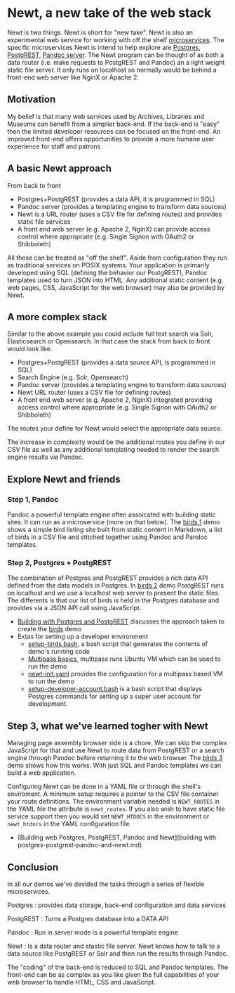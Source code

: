 
# Newt, a new take of the web stack

Newt is two things. Newt is short for "new take". Newt is also an experimental web service for working with off the shelf [microservices](https://en.wikipedia.org/wiki/Microservices). The specific microservices Newt is intend to help explore are [Postgres](https://postgresql.org), [PostgREST](https://postgrest.org), [Pandoc server](https://pandoc.org). The Newt program can be thought of as both a data router (i.e. make requests to PostgREST and Pandoc) an a light weight static file server. It only runs on localhost so normally would be behind a front-end web server like NginX or Apache 2.

## Motivation

My belief is that many web services used by Archives, Libraries and Museums can benefit from a simplier back-end. If the back-end is "easy" then the limited developer resources can be focused on the front-end. An improved front-end offers opportunities to provide a more humane user experience for staff and patrons.

## A basic Newt approach

From back to front

- Postgres+PostgREST (provides a data API, it is programmed in SQL)
- Pandoc server (provides a templating engine to transform data sources)
- Newt is a URL router (uses a CSV file for defining routes) and provides static file services
- A front end web server (e.g. Apache 2, NginX) can provide access control where appropriate (e.g. Single Signon with OAuth2 or Shibboleth)

All these can be treated as "off the shelf". Aside from configuration they run as traditional services on POSIX systems.  Your application is primarily developed using SQL (defining the behavior our PostgREST), Pandoc templates used to turn JSON into HTML. Any additional static content (e.g. web pages, CSS, JavaScript for the web browser) may also be provided by Newt.

## A more complex stack

Similar to the above example you could include full text search via Solr, Elasticsearch or Opensearch. In that case the stack from back to front would look like.

- Postgres+PostgREST (provides a data source API, is programmed in SQL)
- Search Engine (e.g. Solr, Opensearch)
- Pandoc server (provides a templating engine to transform data sources)
- Newt URL router (uses a CSV file for defining routes)
- A front end web server (e.g. Apache 2, NginX) integrated providing access control where appropriate (e.g. Single Signon with OAuth2 or Shibboleth)

The routes your define for Newt would select the appropriate data source.

The increase in complexity would be the additional routes you define in our
CSV file as well as any additional templating needed to render the search
engine results via Pandoc.


## Explore Newt and friends

### Step 1, Pandoc

Pandoc a powerful template engine often assoicated with building static sites. It can run as a microservice (more on that below).  The [birds 1](birds1/) demo shows a simple bird listing site built from static content in Markdown, a list of birds in a CSV file and stitched together using Pandoc and Pandoc templates. 

### Step 2, Postgres + PostgREST

The combination of Postgres and PostgREST provides a rich data API defined from the data models in Postgres. In [birds 2](birds2/) demo PostgREST runs on localhost and we use a localhost web server to present the static files. The differents is that our list of birds is held in the Postgres database and provides via a JSON API call using JavaScript.

- [Building with Postgres and PostgREST](building-with-postgres-postgrest.md) discusses the approach taken to create the [birds](birds2/) demo
- Extas for setting up a developer environment
    - [setup-birds.bash](setup-birds.bash), a bash script that generates the contents of demo's running code
    - [Multipass basics](multipass-basics.md), multipass runs Ubuntu VM which can be used to run the demo
    - [newt-init.yaml](newt-init.yaml) provides the configuration for a multipass based VM to run the demo
    - [setup-developer-account.bash](setup-developer-account.bash) is a bash script that displays Postgres commands for setting up a super user account for development.

## Step 3, what we've learned togher with Newt

Managing page assembly browser side is a chore. We can skip the complex JavaScript for that and use Newt to route data from PostgREST or a search engine through Pandoc before returning it to the web browser. The [birds 3](birds3/) demo shows how this works. With just SQL and Pandoc templates we can build a web application.

Configuring Newt can be done in a YAML file or through the shell's enviroment. A minimum setup requires a pointer to the CSV file container your route definitions. The environment variable needed is `NEWT_ROUTES` in the YAML file the attribute is `newt_routes`. If you also wish to have static file service support then you would set `NEWT_HTDOCS` in the environment or `newt_htdocs` in the YAML configuration file. 

- [Building web Postgres, PostgREST, Pandoc and Newt](building with postgres-postgrest-pandoc-and-newt.md)

## Conclusion

In all our demos we've devided the tasks through a series of flexible microservices.

Postgres
: provides data storage, back-end configuration and data services

PostgREST
: Turns a Postgres database into a DATA API

Pandoc
: Run in server mode is a powerful template engine

Newt
: Is a data router and stastic file server. Newt knows how to talk to a data source like PostgREST or Solr and then run the results through Pandoc.

The "coding" of the back-end is reduced to SQL and Pandoc templates. The front-end can be as complex as you like given the full capabilities of your web browser to handle HTML, CSS and JavaScript.

